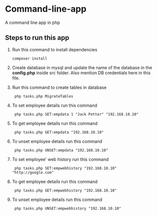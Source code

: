 # Command-line-app
A command line app in php


## Steps to run this app



1. Run this command to install dependencies

	`composer install`
	
1. Create database in mysql and update the name of the database in the **config.php** inside src folder. Also mention DB credentials here in this file.

1. Run this command to create tables in database

        php tasks.php MigrateTables
		
1. To set employee details run this command

		php tasks.php SET:empdata 1 "Jack Petter" "192.168.10.10"
		
1. To get employee details run this command

		php tasks.php GET:empdata "192.168.10.10"
		
1. To unset employee details run this command

		php tasks.php UNSET:empdata "192.168.10.10"	

1. To set employee' web history run this command

		php tasks.php SET:empwebhistory "192.168.10.10" "http://google.com"
		
1. To get employee details run this command

		php tasks.php GET:empwebhistory "192.168.10.10"
		
1. To unset employee details run this command

		php tasks.php UNSET:empwebhistory "192.168.10.10"